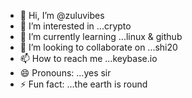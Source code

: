 - 👋 Hi, I’m @zuluvibes
- 👀 I’m interested in ...crypto  
- 🌱 I’m currently learning ...linux & github
- 💞️ I’m looking to collaborate on ...shi20
- 📫 How to reach me ...keybase.io
- 😄 Pronouns: ...yes sir
- ⚡ Fun fact: ...the earth is round

<!---
zuluvibes/zuluvibes is a ✨ special ✨ repository because its `README.md` (this file) appears on your GitHub profile.
You can click the Preview link to take a look at your changes.
--->
